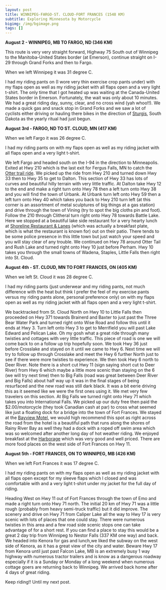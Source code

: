 ```yaml
---
layout: post
title: WINNIPEG-FARGO-ST. CLOUD-FORT FRANCES (1548 KM)
subtitle: Exploring Minnesota by Motorcycle
bigimg: /img/bgimage.png
tags: []
---
```


**August 2 - WINNIPEG, MB TO FARGO, ND (346 KM)**

This route is very very straight forward, Highway 75 South out of Winnipeg to the Manitoba-United States border (at Emerson), continue straight on I-29 through Grand Forks and then to Fargo.

When we left Winnipeg it was 31 degree C. 

I had my riding pants on (I wore very thin exercise crop pants under) with my flaps open as well as my riding jacket with all flaps open and a very light t-shirt. 
The only time that I got heated up was waiting at the Canada-United States border in Emerson. 
Fortunately, the wait was only about 10 minutes. 
We had a great riding day, sunny, clear, and no cross wind (yah whoo!!).
We made a quick gas and snack stop in Grand Forks and we saw a lot of cyclists either driving or hauling there bikes in the direction of [Sturgis](https://www.sturgismotorcyclerally.com/index.php?page=home), South Dakota as the yearly ritual had just begun.

**August 3rd - FARGO, ND TO ST. CLOUD, MN (417 KM)**

When we left Fargo it was 26 degree C. 

I had my riding pants on with my flaps open as well as my riding jacket with all flaps open and a very light t-shirt. 

We left Fargo and headed south on the I-94 in the direction to Minneapolis. 
Exited at Hwy 210 which is the last exit for Fergus Falls, MN to catch the [Otter trail ride](www.bestbikerides/Minnesota/ottertrail). 
We picked up the ride from Hwy 210 and turned down Hwy 33 then to Hwy 35 to get to Dalton. This section of Hwy 33 has lots of curves and beautiful hilly terrain with very little traffic.
At Dalton take Hwy 12 to the end and make a right turn onto Hwy 78 then a left turn onto Hwy 38 and you will find the town of Urbank.
At Urbank turn left onto Hwy 59 then a left turn onto Hwy 40 which takes you back to Hwy 210 turn left (at this corner is an assortment of metal sculptures of big things at a gas station) and drive through the town of Vining (try to spot the big cloths pin and foot). Follow the 210 through Clitheral turn right onto Hwy 78 towards Battle Lake. Here we stopped at a beautiful lake side restaurant for a very hearty lunch at [Shoreline Restaurant & Lanes](http://www.shorelinebattlelake.com) (which was actually a breakfast plate, which is what the restaurant is known for) out on their patio. There tends to be some police presence in this little town but just watch your speed and you will stay clear of any trouble.
We continued on Hwy 78 around Otter Tail and Rush Lake and turned right onto Hwy 10 just before Perham. Hwy 10 takes you through the small towns of Wadena, Staples, Little Falls then right into St. Cloud.

**August 4th - ST. CLOUD, MN TO FORT FRANCES, ON (405 KM)**

When we left St. Cloud it was 28 degree C. 

I had my riding pants (just underwear and my riding pants, not much difference with the heat but think I prefer the feel of my exercise pants versus my riding pants alone, personal preference only) on with my flaps open as well as my riding jacket with all flaps open and a very light t-shirt. 

We backtracked from St. Cloud North on Hwy 10 to Little Falls then proceeded on Hwy 371 towards Brainerd and Baxter to just past the Three Bear Water Park and turned right onto Wise Road and follow this until it ends at Hwy 3. Turn left onto Hwy 3 to get to Merrifield you will past Lake Edward and Pelican Lake. Oh my gosh what a great ride through many twisties and cottages with very little traffic. This piece of road is one we will come back to on a follow up trip hopefully soon. We took Hwy 36 just before Crosslake and stayed on it until we came to Hwy 6. Next time we will try to follow up through Crosslake and meet the Hwy 6 further North just to see if there were more twisties to experience. We then took Hwy 6 north to Deer River. Note there is a short cut Hwy 11 (sign saying short cut to Deer River) from Hwy 6 which maybe a little more scenic than staying on the 6 (we will try next time) then to Big Falls (road was great between Deer River and Big Falls) about half way up it was in the final stages of being resurfaced and the new road was still dark black. It was a bit eerie driving this as it seemed like we were the first ones using it. We met very few travelers on this section. At Big Falls we turned right onto Hwy 71 which takes you into International Falls. We picked up our duty free then paid the $2.00/motorcycle (they took Canadian cash at par) to cross what seemed like just a floating dock for a bridge into the town of Fort Frances. We stayed at the [Bayview Motel](www.bayviewmotel.ca), we would high recommend this spot as right across the road from the hotel is a beautiful path that runs along the shores of Rainy River Bay as well they had a dock with a roped off swim area which was so welcomed after another long day of hot weather riding. We enjoyed breakfast at the [Harborage](https://www.facebook.com/theharbouragerestaurant/?rf=231172103575044) which was very good and well priced. There are more food places on the west side of Fort Frances on Hwy 11. 

**August 5th - FORT FRANCES, ON TO WINNIPEG, MB (426 KM)**

When we left Fort Frances it was 17 degree C. 

I had my riding pants on with my flaps open as well as my riding jacket with all flaps open except for my sleeve flaps which I closed and was comfortable with and a very light t-shirt under my jacket for the full day of riding. 

Heading West on Hwy 11 out of Fort Frances through the town of Emo and made a right turn onto Hwy 71 north. The initial 20 km of Hwy 71 was a little rough (probably from heavy semi-truck traffic) but it did improve. The scenery and drive on Hwy 71 from Caliper Lake all the way to Hwy 17 is very scenic with lots of places that one could stay. There were numerous twisties in this area and a few road side scenic stops one can take advantage of for a short rest. If you can find a place to stay this would be a great 2 day trip from Winnipeg to Nestor Falls (337 KM one way) and back. 
We headed into Kenora for gas and lunch,we liked the subway on the west side of Kenora, as it has a great view of the city and water. Beware Hwy 17 from Kenora until just past Falcon Lake, MB is an extremely busy 1 way highway with numerous tractor trailers and is know as a dangerous roadway especially if it is a Sunday or Monday of a long weekend when numerous cottage goers are returning back to Winnipeg. We arrived back home after 4 days of great riding.

Keep riding!! 
Until my next post.


